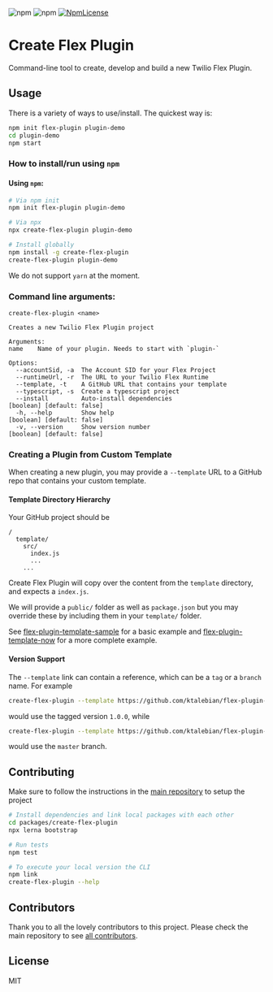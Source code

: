 ![npm](https://img.shields.io/npm/v/create-flex-plugin.svg?style=flat-square)
![npm](https://img.shields.io/npm/dt/create-flex-plugin.svg?style=flat-square)
[![NpmLicense](https://img.shields.io/npm/l/create-flex-plugin.svg?style=flat-square)](LICENSE.md)

# Create Flex Plugin

Command-line tool to create, develop and build a new Twilio Flex Plugin.

## Usage

There is a variety of ways to use/install. The quickest way is:

```bash
npm init flex-plugin plugin-demo
cd plugin-demo
npm start
```

### How to install/run using `npm`

#### Using `npm`:

```bash
# Via npm init
npm init flex-plugin plugin-demo

# Via npx
npx create-flex-plugin plugin-demo

# Install globally
npm install -g create-flex-plugin
create-flex-plugin plugin-demo
```

We do not support `yarn` at the moment.

### Command line arguments:

```
create-flex-plugin <name>

Creates a new Twilio Flex Plugin project

Arguments:
name    Name of your plugin. Needs to start with `plugin-`

Options:
  --accountSid, -a  The Account SID for your Flex Project
  --runtimeUrl, -r  The URL to your Twilio Flex Runtime
  --template, -t    A GitHub URL that contains your template
  --typescript, -s  Create a typescript project
  --install         Auto-install dependencies                   [boolean] [default: false]
  -h, --help        Show help                                   [boolean] [default: false]
  -v, --version     Show version number                         [boolean] [default: false]
```

### Creating a Plugin from Custom Template

When creating a new plugin, you may provide a `--template` URL to a GitHub repo that contains your custom template.

#### Template Directory Hierarchy

Your GitHub project should be

```
/
  template/
    src/
      index.js
      ...
    ...
```

Create Flex Plugin will copy over the content from the `template` directory, and expects a `index.js`. 

We will provide a `public/` folder as well as `package.json` but you may override these by including them in your `template/` folder.

See [flex-plugin-template-sample](https://github.com/ktalebian/flex-plugin-template-sample) for a basic example and 
[flex-plugin-template-now](https://github.com/cwkendall/flex-plugin-template-now) for a more complete example.

#### Version Support

The `--template` link can contain a reference, which can be a `tag` or a `branch` name. For example 

```bash
create-flex-plugin --template https://github.com/ktalebian/flex-plugin-template-sample/tree/1.0.0
```

would use the tagged version `1.0.0`, while

```bash
create-flex-plugin --template https://github.com/ktalebian/flex-plugin-template-sample/tree/master
```

would use the `master` branch.

## Contributing

Make sure to follow the instructions in the [main repository](https://github.com/twilio/flex-plugin-builder#contributing) to setup the project

```bash
# Install dependencies and link local packages with each other
cd packages/create-flex-plugin
npx lerna bootstrap

# Run tests
npm test

# To execute your local version the CLI
npm link
create-flex-plugin --help
```

## Contributors

Thank you to all the lovely contributors to this project. Please check the main repository to see [all contributors](https://github.com/twilio/flex-plugin-builder#contributors).

## License

MIT

